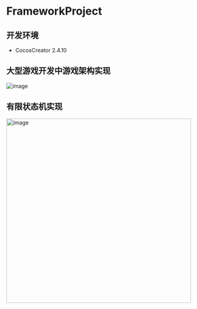 # FrameworkProject

## 开发环境
* CocosCreator 2.4.10
## 大型游戏开发中游戏架构实现

![image](https://user-images.githubusercontent.com/56622810/199244592-0c582d31-7579-4cca-ad08-cc03fa19de95.png)

## 有限状态机实现

<img width="484" alt="image" src="https://user-images.githubusercontent.com/56622810/199406315-e196726e-1cca-4d81-8aec-e087db020ef9.png">
